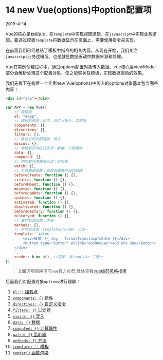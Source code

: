 # 14 new Vue(options)中option配置项

2019-4-14

Vue的核心是`数据驱动`，在`template`中实现视图逻辑，在`javascript`中实现业务逻辑。要通过模板`template`将数据显示在页面上，需要使用指令来实现。

在前面我们已经总结了模板中指令的相关内容。从现在开始，我们关注`javascript`业务逻辑层。也是就是数据驱动中数据来源和处理。

Vue在实例创建过程中，通过options配置对象传入数据。vue核心层viewModel部分会解析处理这个配置对象，使之能够关联模板，实现数据驱动的效果。

我们先看下在构建一个实例new Vue(options)中传入的options对象基本包含哪些内容：
```html
<div id="app"></div>
```
```js
var APP = new Vue({
    // 挂载点
    el: "#app",
    // 模板的依赖：组件、自定义指令、过滤器
    components: {},
    directives: {},
    filters: {},
    // 需合并的外部选项：混入
    mixins: {},
    // 本地状态响应式选项：数据、计算属性
    data: {},
    computed: {},
    // 响应式状态触发回调：监听器
    watch: {},
    // 生命周期函数：实例创建各阶段的回调
    beforeCreate: function () {},
    created: function () {},
    beforeMount: function () {},
    mounted: function () {},
    beforeUpdate: function () {},
    updated: function () {},
    activated: function () {},
    deactivated: function () {},
    beforeDestory: function () {},
    destoryed: function () {},
    // 事件处理函数：方法
    methods: {},
    // 声明式渲染：template/render 二选一
    template: `<div>
        <div>日期：{{ day | formatTimestampToDate }}</div>
        <button type="button" @click="addOneDay">add one day</button>
    </div>
    `,
    render: h => h(), //渲染：与template 二选一
})
```
> 上面选项顺序遵守`vue`官方推荐,具体查看[vue编码风格指南](https://cn.vuejs.org/v2/style-guide/#%E7%BB%84%E4%BB%B6-%E5%AE%9E%E4%BE%8B%E7%9A%84%E9%80%89%E9%A1%B9%E7%9A%84%E9%A1%BA%E5%BA%8F-%E6%8E%A8%E8%8D%90)

后面我们对配置对象`options`进行理解：
1. [`el:''` 挂载点]()
1. [`components: {}` 组件]()
1. [`directives: {}` 自定义指令](https://www.cnblogs.com/webxu20180730/p/10891658.html)
1. [`filters: {}` 过滤器](https://www.cnblogs.com/webxu20180730/p/10891616.html)
1. [`mixins: {}` 混入](https://www.cnblogs.com/webxu20180730/p/10891639.html)
1. [`data: {}` 数据](https://www.cnblogs.com/webxu20180730/p/10891560.html)
1. [`computed: {}` 计算属性](https://www.cnblogs.com/webxu20180730/p/10891568.html)
1. [`watch: {}` 监听器](https://www.cnblogs.com/webxu20180730/p/10891604.html)
1. [`methods: {}` 方法](https://www.cnblogs.com/webxu20180730/p/10891585.html)
1. [`template: ''` 模板](https://www.cnblogs.com/webxu20180730/p/10890790.html)
1. [`render()` 函数渲染](https://www.cnblogs.com/webxu20180730/p/10890790.html)
